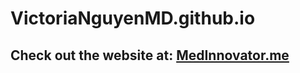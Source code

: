 # VictoriaNguyenMD.github.io

## Check out the website at: [MedInnovator.me](http://MedInnovator.me)

